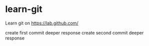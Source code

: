 # learn-git
Learn git on https://lab.github.com/

create first commit deeper response
create second commit deeper response
